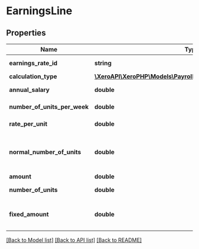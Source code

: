 # EarningsLine

## Properties
Name | Type | Description | Notes
------------ | ------------- | ------------- | -------------
**earnings_rate_id** | **string** | Xero unique id for earnings rate | 
**calculation_type** | [**\XeroAPI\XeroPHP\Models\PayrollAu\EarningsRateCalculationType**](EarningsRateCalculationType.md) |  | 
**annual_salary** | **double** | Annual salary for earnings line | [optional] 
**number_of_units_per_week** | **double** | number of units for earning line | [optional] 
**rate_per_unit** | **double** | Rate per unit of the EarningsLine. | [optional] 
**normal_number_of_units** | **double** | Normal number of units for EarningsLine. Applicable when RateType is \&quot;MULTIPLE\&quot; | [optional] 
**amount** | **double** | Earnings rate amount | [optional] 
**number_of_units** | **double** | Earnings rate number of units. | [optional] 
**fixed_amount** | **double** | Earnings rate amount. Only applicable if the EarningsRate RateType is Fixed | [optional] 

[[Back to Model list]](../README.md#documentation-for-models) [[Back to API list]](../README.md#documentation-for-api-endpoints) [[Back to README]](../README.md)


